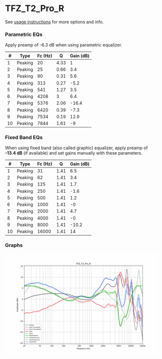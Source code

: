 # TFZ_T2_Pro_R
See [usage instructions](https://github.com/jaakkopasanen/AutoEq#usage) for more options and info.

### Parametric EQs
Apply preamp of -6.3 dB when using parametric equalizer.

|   # | Type    |   Fc (Hz) |    Q |   Gain (dB) |
|-----|---------|-----------|------|-------------|
|   1 | Peaking |        20 | 4.33 |         1   |
|   2 | Peaking |        25 | 0.66 |         3.4 |
|   3 | Peaking |        90 | 0.31 |         5.6 |
|   4 | Peaking |       313 | 0.27 |        -5.2 |
|   5 | Peaking |       541 | 1.27 |         3.5 |
|   6 | Peaking |      4208 | 3    |         6.4 |
|   7 | Peaking |      5376 | 2.06 |       -16.4 |
|   8 | Peaking |      6420 | 0.39 |        -7.3 |
|   9 | Peaking |      7534 | 0.19 |        12.9 |
|  10 | Peaking |      7844 | 1.61 |        -9   |

### Fixed Band EQs
When using fixed band (also called graphic) equalizer, apply preamp of **-13.4 dB** (if available) and set gains manually with these parameters.

|   # | Type    |   Fc (Hz) |    Q |   Gain (dB) |
|-----|---------|-----------|------|-------------|
|   1 | Peaking |        31 | 1.41 |         6.5 |
|   2 | Peaking |        62 | 1.41 |         3.4 |
|   3 | Peaking |       125 | 1.41 |         1.7 |
|   4 | Peaking |       250 | 1.41 |        -1.6 |
|   5 | Peaking |       500 | 1.41 |         1.2 |
|   6 | Peaking |      1000 | 1.41 |        -0   |
|   7 | Peaking |      2000 | 1.41 |         4.7 |
|   8 | Peaking |      4000 | 1.41 |        -0   |
|   9 | Peaking |      8000 | 1.41 |       -10.2 |
|  10 | Peaking |     16000 | 1.41 |        14   |

### Graphs
![](./TFZ_T2_Pro_R.png)

